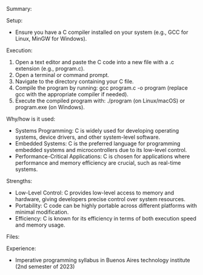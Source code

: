 Summary:

Setup:
- Ensure you have a C compiler installed on your system (e.g., GCC for Linux, MinGW for Windows).

Execution:
1) Open a text editor and paste the C code into a new file with a .c extension (e.g., program.c).
2) Open a terminal or command prompt.
3) Navigate to the directory containing your C file.
4) Compile the program by running: gcc program.c -o program (replace gcc with the appropriate compiler if needed).
5) Execute the compiled program with: ./program (on Linux/macOS) or program.exe (on Windows).

Why/how is it used:
- Systems Programming: C is widely used for developing operating systems, device drivers, and other system-level software.
- Embedded Systems: C is the preferred language for programming embedded systems and microcontrollers due to its low-level control.
- Performance-Critical Applications: C is chosen for applications where performance and memory efficiency are crucial, such as real-time systems.

Strengths:
- Low-Level Control: C provides low-level access to memory and hardware, giving developers precise control over system resources.
- Portability: C code can be highly portable across different platforms with minimal modification.
- Efficiency: C is known for its efficiency in terms of both execution speed and memory usage.


Files:


Experience:
- Imperative programming syllabus in Buenos Aires technology institute (2nd semester of 2023)